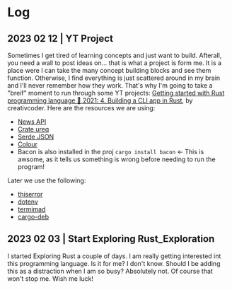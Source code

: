 # Log

## 2023 02 12 | YT Project

Sometimes I get tired of learning concepts and just want to build. Afterall, you need a wall to post ideas on... that is what a project is form me. It is a place were I can take the many concept building blocks and see them function. Otherwise, I find everything is just scattered around in my brain and I'll never remember how they work. That's why I'm going to take a "breif" moment to run through some YT projects: [Getting started with Rust programming language 🦀 2021: 4. Building a CLI app in Rust](https://www.youtube.com/watch?v=4km2UijVC3M&t=70s), by creativcoder. Here are the resources we are using:

- [News API](https://newsapi.org/)
- [Crate ureq](https://docs.rs/ureq/latest/ureq/)
- [Serde JSON](https://docs.rs/crate/serde_json/latest)
- [Colour](https://docs.rs/colour/latest/colour/)
- Bacon is also installed in the proj `cargo install bacon` <- This is awsome, as it tells us something is wrong before needing to run the program!

Later we use the following:

- [thiserror](https://github.com/dtolnay/thiserror)
- [dotenv](https://github.com/dtolnay/thiserror)
- [termimad](https://github.com/Canop/termimad)
- [cargo-deb](https://github.com/mmstick/cargo-deb)

## 2023 02 03 | Start Exploring Rust_Exploration

I started Exploring Rust a couple of days. I am really getting interested int this programming language. Is it for me? I don't know. Should I be adding this as a distraction when I am so busy? Absolutely not. Of course that won't stop me. Wish me luck!
